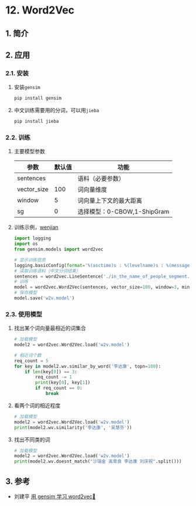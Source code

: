 # 12. Word2Vec

## 1. 简介

## 2. 应用

### 2.1. 安装

1. 安装`gensim`

    ```bash
    pip install gensim
    ```

2. 中文训练需要用的分词，可以用`jieba`

    ```bash
    pip install jieba
    ```

### 2.2. 训练

1. 主要模型参数

    | 参数        | 默认值 | 功能                        |
    | ----------- | ------ | --------------------------- |
    | sentences   |        | 语料（必要参数）              |
    | vector_size | 100    | 词向量维度                  |
    | window      | 5      | 词向量上下文的最大距离      |
    | sg          | 0      | 选择模型：0-CBOW,1-ShipGram |

2. 训练示例，<a href="../files/in_the_name_of_people_segment.txt" target="_blank">wenjian</a>

    ```python
    import logging
    import os
    from gensim.models import word2vec

    # 显示训练信息
    logging.basicConfig(format='%(asctime)s : %(levelname)s : %(message)s', level=logging.INFO)
    # 读取训练语料（中文分词结果）
    sentences = word2vec.LineSentence('./in_the_name_of_people_segment.txt')
    # 训练
    model = word2vec.Word2Vec(sentences, vector_size=100, window=3, min_count=5)
    # 保存模型
    model.save('w2v.model')
    ```

### 2.3. 使用模型

1. 找出某个词向量最相近的词集合

    ```python
    # 加载模型
    model2 = word2vec.Word2Vec.load('w2v.model')

    # 相近词个数
    req_count = 5
    for key in model2.wv.similar_by_word('李达康', topn=100):
        if len(key[0]) == 3:
            req_count -= 1
            print(key[0], key[1])
            if req_count == 0:
                break
    ```

2. 看两个词的相近程度

    ```python
    # 加载模型
    model2 = word2vec.Word2Vec.load('w2v.model')
    print(model2.wv.similarity('李达康', '吴慧芬'))
    ```

3. 找出不同类的词

    ```python
    # 加载模型
    model2 = word2vec.Word2Vec.load('w2v.model')
    print(model2.wv.doesnt_match("沙瑞金 高育良 李达康 刘庆祝".split()))
    ```

## 3. 参考

- 刘建平 [用 gensim 学习 word2vec🔗](https://www.cnblogs.com/pinard/p/7278324.html)
